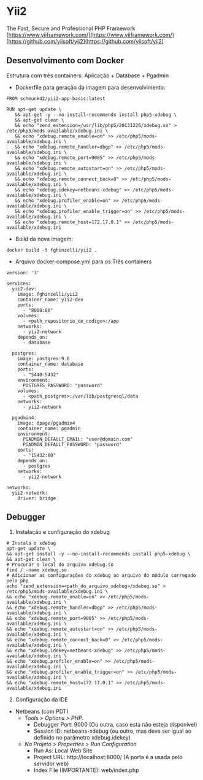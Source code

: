 # Yii2
 The Fast, Secure and Professional PHP Framework
 [https://www.yiiframework.com/](https://www.yiiframework.com/)
 [https://github.com/yiisoft/yii2](https://github.com/yiisoft/yii2)
 
## Desenvolvimento com Docker
 Estrutura com três containers: Aplicação + Database + Pgadmin
 
- Dockerfile para geração da imagem para desenvolvimento:
 ```console
FROM schmunk42/yii2-app-basic:latest

RUN apt-get update \
    && apt-get -y --no-install-recommends install php5-xdebug \
    && apt-get clean \
    && echo "zend_extension=/usr/lib/php5/20131226/xdebug.so" > /etc/php5/mods-available/xdebug.ini \
    && echo "xdebug.remote_enable=on" >> /etc/php5/mods-available/xdebug.ini \
    && echo "xdebug.remote_handler=dbgp" >> /etc/php5/mods-available/xdebug.ini \
    && echo "xdebug.remote_port=9005" >> /etc/php5/mods-available/xdebug.ini \
    && echo "xdebug.remote_autostart=on" >> /etc/php5/mods-available/xdebug.ini \
    && echo "xdebug.remote_connect_back=0" >> /etc/php5/mods-available/xdebug.ini \
    && echo "xdebug.idekey=netbeans-xdebug" >> /etc/php5/mods-available/xdebug.ini \
    && echo "xdebug.profiler_enable=on" >> /etc/php5/mods-available/xdebug.ini \
    && echo "xdebug.profiler_enable_trigger=on" >> /etc/php5/mods-available/xdebug.ini \
    && echo "xdebug.remote_host=172.17.0.1" >> /etc/php5/mods-available/xdebug.ini
 ```
- Build da nova imagem:
```console
docker build -t fghinzelli/yii2 .
```
- Arquivo docker-compose.yml para os Três containers 
```console
version: '3'

services:
  yii2-dev:
    image: fghinzelli/yii2
    container_name: yii2-dev
    ports:
      - "8000:80"
    volumes:
      - <path_repositorio_de_codigo>:/app
    networks:
      - yii2-network
    depends_on:
      - database

  postgres:
    image: postgres:9.6
    container_name: database
    ports:
      - "5440:5432"
    environment:
      POSTGRES_PASSWORD: "password"
    volumes:
      - <path_postgres>:/var/lib/postgresql/data
    networks:
      - yii2-network

  pgadmin4:
    image: dpage/pgadmin4
    container_name: pgadmin
    environment:
      PGADMIN_DEFAULT_EMAIL: "user@domain.com"
      PGADMIN_DEFAULT_PASSWORD: "password"
    ports:
      - "15432:80"
    depends_on:
      - postgres
    networks:
      - yii2-network

networks:
  yii2-network:
    driver: bridge
```
 
## Debugger

1. Instalação e configuração do xdebug
```console
# Instala o xdebug
apt-get update \
&& apt-get install -y --no-install-recommends install php5-xdebug \
&& apt-get clean \
# Procurar o local do arquivo xdebug.so
find / -name xdebug.so
# Adicionar as configurações do xdebug ao arquivo do módulo carregado pelo php
echo "zend_extension=<path_do_arquivo_xdebug>/xdebug.so" > /etc/php5/mods-available/xdebug.ini \
&& echo "xdebug.remote_enable=on" >> /etc/php5/mods-available/xdebug.ini \
&& echo "xdebug.remote_handler=dbgp" >> /etc/php5/mods-available/xdebug.ini \
&& echo "xdebug.remote_port=9005" >> /etc/php5/mods-available/xdebug.ini \
&& echo "xdebug.remote_autostart=on" >> /etc/php5/mods-available/xdebug.ini \
&& echo "xdebug.remote_connect_back=0" >> /etc/php5/mods-available/xdebug.ini \
&& echo "xdebug.idekey=netbeans-xdebug" >> /etc/php5/mods-available/xdebug.ini \
&& echo "xdebug.profiler_enable=on" >> /etc/php5/mods-available/xdebug.ini \
&& echo "xdebug.profiler_enable_trigger=on" >> /etc/php5/mods-available/xdebug.ini \
&& echo "xdebug.remote_host=172.17.0.1" >> /etc/php5/mods-available/xdebug.ini
```

2. Configuração da IDE
  * Netbeans (com PDT)
     - *Tools > Options > PHP*. 
        * Debugger Port: 9000 (Ou outra, caso esta não esteja disponível)
        * Session ID: netbeans-xdebug (ou outro, mas deve ser igual ao definido no parâmetro xdebug.idekey) 
     - *No Projeto > Properties > Run Configuration* 
        * Run As: Local Web Site
        * Project URL: http://localhost:8000/ (A porta é a usada pelo servidor web)
        * Index File (IMPORTANTE): web/index.php
